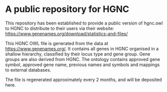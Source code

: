 # A public repository for HGNC

This repository has been established to provide a public version of hgnc.owl to HGNC to distribute to their users via their website:
https://www.genenames.org/download/statistics-and-files/

This HGNC OWL file is generated from the data at https://www.genenames.org/. It contains all genes in HGNC organised in a shallow hierarchy, classified by their locus type and gene group. Gene groups are also derived from HGNC. The ontology contains approved gene symbol, approved gene name, previous names and symbols and mappings to external databases.

The file is regenerated approximately every 2 months, and will be deposited here.